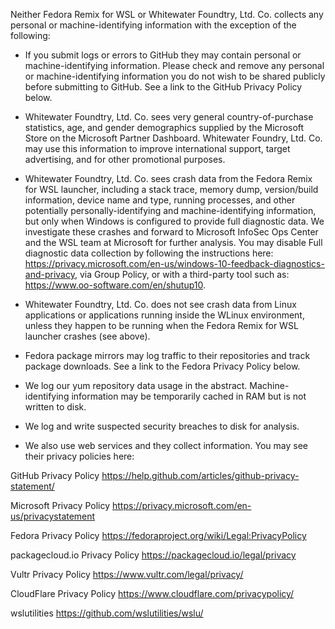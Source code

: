 Neither Fedora Remix for WSL or Whitewater Foundtry, Ltd. Co. collects any personal or machine-identifying information with the exception of the following:

- If you submit logs or errors to GitHub they may contain personal or machine-identifying information. Please check and remove any personal or machine-identifying information you do not wish to be shared publicly before submitting to GitHub. See a link to the GitHub Privacy Policy below.

- Whitewater Foundtry, Ltd. Co. sees very general country-of-purchase statistics, age, and gender demographics supplied by the Microsoft Store on the Microsoft Partner Dashboard. Whitewater Foundry, Ltd. Co. may use this information to improve international support, target advertising, and for other promotional purposes.

- Whitewater Foundtry, Ltd. Co. sees crash data from the Fedora Remix for WSL launcher, including a stack trace, memory dump, version/build information, device name and type, running processes, and other potentially personally-identifying and machine-identifying information, but only when Windows is configured to provide full diagnostic data. We investigate these crashes and forward to Microsoft InfoSec Ops Center and the WSL team at Microsoft for further analysis. You may disable Full diagnostic data collection by following the instructions here: https://privacy.microsoft.com/en-us/windows-10-feedback-diagnostics-and-privacy, via Group Policy, or with a third-party tool such as: https://www.oo-software.com/en/shutup10.

- Whitewater Foundtry, Ltd. Co. does not see crash data from Linux applications or applications running inside the WLinux environment, unless they happen to be running when the Fedora Remix for WSL launcher crashes (see above).

- Fedora package mirrors may log traffic to their repositories and track package downloads. See a link to the Fedora Privacy Policy below.

- We log our yum repository data usage in the abstract. Machine-identifying information may be temporarily cached in RAM but is not written to disk.

- We log and write suspected security breaches to disk for analysis.

- We also use web services and they collect information. You may see their privacy policies here:

GitHub Privacy Policy
https://help.github.com/articles/github-privacy-statement/

Microsoft Privacy Policy
https://privacy.microsoft.com/en-us/privacystatement

Fedora Privacy Policy
https://fedoraproject.org/wiki/Legal:PrivacyPolicy

packagecloud.io Privacy Policy
https://packagecloud.io/legal/privacy

Vultr Privacy Policy
https://www.vultr.com/legal/privacy/

CloudFlare Privacy Policy
https://www.cloudflare.com/privacypolicy/

wslutilities
https://github.com/wslutilities/wslu/